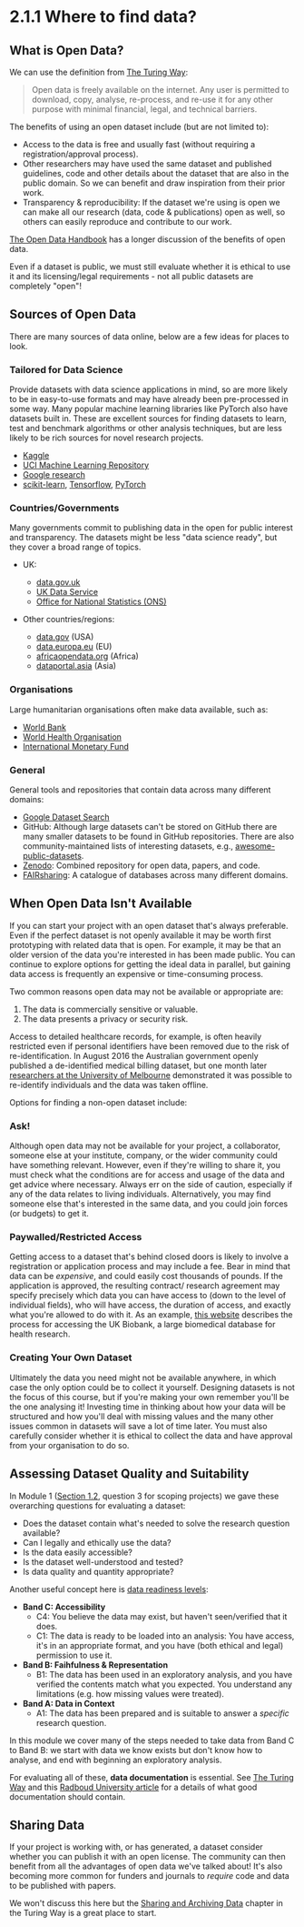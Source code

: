 # 2.1.1 Where to find data?

## What is Open Data?

We can use the definition from [The Turing Way](https://the-turing-way.netlify.app/reproducible-research/open/open-data.html):
> Open data is freely available on the internet. Any user is permitted to download, copy, analyse, re-process, and re-use it for any other purpose with minimal financial, legal, and technical barriers.

The benefits of using an open dataset include (but are not limited to):

- Access to the data is free and usually fast (without requiring a registration/approval process).
- Other researchers may have used the same dataset and published guidelines, code and other details about the dataset that are also in the public domain. So we can benefit and draw inspiration from their prior work.
- Transparency & reproducibility: If the dataset we're using is open we can make all our research (data, code & publications) open as well, so others can easily reproduce and contribute to our work.

[The Open Data Handbook](https://opendatahandbook.org/guide/en/why-open-data/) has a longer discussion of the benefits of open data.

Even if a dataset is public, we must still evaluate whether it is ethical to use it and its licensing/legal requirements - not all public datasets are completely "open"!

## Sources of Open Data

There are many sources of data online, below are a few ideas for places to look.

### Tailored for Data Science

Provide datasets with data science applications in mind, so are more likely to be in easy-to-use formats and may have already been pre-processed in some way. Many popular machine learning libraries like PyTorch also have datasets built in. These are excellent sources for finding datasets to learn, test and benchmark algorithms or other analysis techniques, but are less likely to be rich sources for novel research projects.

  - [Kaggle](https://www.kaggle.com/datasets)
  - [UCI Machine Learning Repository](https://archive.ics.uci.edu/ml/index.php)
  - [Google research](https://research.google/tools/datasets/)
  - [scikit-learn](https://scikit-learn.org/stable/datasets/toy_dataset.html), [Tensorflow](https://www.tensorflow.org/datasets), [PyTorch](https://pytorch.org/vision/stable/datasets.html)


### Countries/Governments

Many governments commit to publishing data in the open for public interest and transparency. The datasets might be less "data science ready", but they cover a broad range of topics.

- UK:
  - [data.gov.uk](https://data.gov.uk/)
  - [UK Data Service](https://www.ukdataservice.ac.uk/)
  - [Office for National Statistics (ONS)](https://www.ons.gov.uk/)

- Other countries/regions:
  - [data.gov](https://www.data.gov/) (USA)
  - [data.europa.eu](https://data.europa.eu/en) (EU)
  - [africaopendata.org](https://africaopendata.org/) (Africa)
  - [dataportal.asia](https://dataportal.asia/home) (Asia)

### Organisations

Large humanitarian organisations often make data available, such as:

  - [World Bank](https://microdata.worldbank.org/index.php/home)
  - [World Health Organisation](https://www.who.int/data/collections)
  - [International Monetary Fund](https://www.imf.org/en/Data)

### General

General tools and repositories that contain data across many different domains:

   - [Google Dataset Search](https://datasetsearch.research.google.com/)
   - GitHub: Although large datasets can't be stored on GitHub there are many smaller datasets to be found in GitHub repositories. There are also community-maintained lists of interesting datasets, e.g., [awesome-public-datasets](https://github.com/awesomedata/awesome-public-datasets).
   - [Zenodo](https://zenodo.org/): Combined repository for open data, papers, and code.
   - [FAIRsharing](https://fairsharing.org/): A catalogue of databases across many  different domains.

## When Open Data Isn't Available

If you can start your project with an open dataset that's always preferable. Even if the perfect dataset is not openly available it may be worth first prototyping with related data that is open. For example, it may be that an older version of the data you're interested in has been made public. You can continue to explore options for getting the ideal data in parallel, but gaining data access is frequently an expensive or time-consuming process.

Two common reasons open data may not be available or appropriate are:
1. The data is commercially sensitive or valuable.
2. The data presents a privacy or security risk.

Access to detailed healthcare records, for example, is often heavily restricted even if personal identifiers have been removed due to the risk of re-identification. In August 2016 the Australian government openly published a de-identified medical billing dataset, but one month later [researchers at the University of Melbourne](https://arxiv.org/pdf/1712.05627.pdf) demonstrated it was possible to re-identify individuals and the data was taken offline.

Options for finding a non-open dataset include:

### Ask!

Although open data may not be available for your project, a collaborator, someone else at your institute, company, or the wider community could have something relevant. However, even if they're willing to share it, you must check what the conditions are for access and usage of the data and get advice where necessary. Always err on the side of caution, especially if any of the data relates to living individuals. Alternatively, you may find someone else that's interested in the same data, and you could join forces (or budgets) to get it.

### Paywalled/Restricted Access

Getting access to a dataset that's behind closed doors is likely to involve a registration or application process and may include a fee. Bear in mind that data can be _expensive_, and could easily cost thousands of pounds. If the application is approved, the resulting contract/ research agreement may specify precisely which data you can have access to (down to the level of individual fields), who will have access, the duration of access, and exactly what you're allowed to do with it. As an example, [this website](https://www.ukbiobank.ac.uk/enable-your-research) describes the process for accessing the UK Biobank, a large biomedical database for health research.

### Creating Your Own Dataset

Ultimately the data you need might not be available anywhere, in which case the only option could be to collect it yourself. Designing datasets is not the focus of this course, but if you're making your own remember you'll be the one analysing it! Investing time in thinking about how your data will be structured and how you'll deal with missing values and the many other issues common in datasets will save a lot of time later. You must also carefully consider whether it is ethical to collect the data and have approval from your organisation to do so.

## Assessing Dataset Quality and Suitability

In Module 1 ([Section 1.2](../m1/1.2-DataScienceProjectLifecycle), question 3 for scoping projects) we gave these overarching questions for evaluating a dataset:
- Does the dataset contain what's needed to solve the research question available?
- Can I legally and ethically use the data?
- Is the data easily accessible?
- Is the dataset well-understood and tested?
- Is data quality and quantity appropriate?

Another useful concept here is [data readiness levels](https://arxiv.org/pdf/1705.02245.pdf):
- **Band C: Accessibility**
   - C4: You believe the data may exist, but haven't seen/verified that it does.
   - C1: The data is ready to be loaded into an analysis: You have access, it's in an appropriate format, and you have (both ethical and legal) permission to use it.
- **Band B: Faihfulness & Representation**
   - B1: The data has been used in an exploratory analysis, and you have verified the contents match what you expected. You understand any limitations (e.g. how missing values were treated).
- **Band A: Data in Context**
   - A1: The data has been prepared and is suitable to answer a _specific_ research question.

In this module we cover many of the steps needed to take data from Band C to Band B: we start with data we know exists but don't know how to analyse, and end with beginning an exploratory analysis.

For evaluating all of these, **data documentation** is essential. See [The Turing Way](https://the-turing-way.netlify.app/reproducible-research/rdm/rdm-metadata.html) and this [Radboud University article](https://www.ru.nl/rdm/processing-data/documenting-data/) for a details of what good documentation should contain.

## Sharing Data

If your project is working with, or has generated, a dataset consider whether you can publish it with an open license. The community can then benefit from all the advantages of open data we've talked about! It's also becoming more common for funders and journals to _require_ code and data to be published with papers.

We won't discuss this here but the [Sharing and Archiving Data](https://the-turing-way.netlify.app/reproducible-research/rdm/rdm-sharing.html) chapter in the Turing Way is a great place to start.

